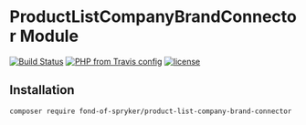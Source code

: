 # ProductListCompanyBrandConnector Module
[![Build Status](https://travis-ci.org/fond-of/spryker-product-list-company-brand-connector.svg?branch=master)](https://travis-ci.org/fond-of/spryker-product-list-company-brand-connector)
[![PHP from Travis config](https://img.shields.io/travis/php-v/symfony/symfony.svg)](https://php.net/)
[![license](https://img.shields.io/github/license/mashape/apistatus.svg)](https://packagist.org/packages/fond-of-spryker/product-list-company-brand-connector)

## Installation

```
composer require fond-of-spryker/product-list-company-brand-connector
```
